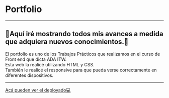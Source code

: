 # Portfolio 
----
## 📌Aquí iré mostrando todos mis avances a medida que adquiera nuevos conocimientos.🙎 
El portfolio es uno de los Trabajos Prácticos que realizamos en el curso de Front end que dicta ADA ITW.    
Esta web la realicé utilizando HTML y CSS.   
También le realicé el responsive para que pueda verse correctamente en diferentes dispositivos. 

----
[Acá pueden ver el deployado💻](https://naty245.github.io/portfolio)
